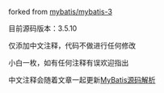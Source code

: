 forked from [mybatis/mybatis-3](https://github.com/mybatis/mybatis-3)

目前源码版本：3.5.10

仅添加中文注释，代码不做进行任何修改

小白一枚，如有任何注释有误欢迎指出

中文注释会随着文章一起更新[MyBatis源码解析](https://gt-it.net/category/MyBatis)


